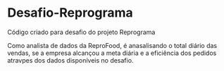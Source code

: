 # Desafio-Reprograma
Código criado para desafio do projeto Reprograma

Como analista de dados da ReproFood, é anasalisando o total diário das vendas, se a empresa alcançou a meta diária e a eficiência dos pedidos atravpes dos dados disponíveis no desafio.
